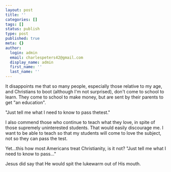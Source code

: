 ```yaml
---
layout: post
title: ''
categories: []
tags: []
status: publish
type: post
published: true
meta: {}
author:
  login: admin
  email: charlespeters42@gmail.com
  display_name: admin
  first_name: ''
  last_name: ''
---
```


It disappoints me that so many people, especially those relative to my age, and Christians to boot (although I'm not surprised), don't come to school to learn. They come to school to make money, but are sent by their parents to get "an education".

"Just tell me what I need to know to pass thetest."

I also commend those who continue to teach what they love, in spite of those supremely uninterested students. That would easily discourage me. I want to be able to teach so that my students will come to love the subject, not so they can pass the test.

Yet...this how most Americans treat Christianity, is it not? "Just tell me what I need to know to pass..."

Jesus did say that He would spit the lukewarm out of His mouth.